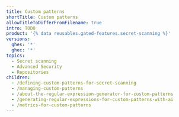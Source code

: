 ```yaml
---
title: Custom patterns
shortTitle: Custom patterns
allowTitleToDifferFromFilename: true
intro: TODO
product: '{% data reusables.gated-features.secret-scanning %}'
versions:
  ghes: '*'
  ghec: '*'
topics:
  - Secret scanning
  - Advanced Security
  - Repositories
children:
  - /defining-custom-patterns-for-secret-scanning
  - /managing-custom-patterns
  - /about-the-regular-expression-generator-for-custom-patterns
  - /generating-regular-expressions-for-custom-patterns-with-ai
  - /metrics-for-custom-patterns
---
```

